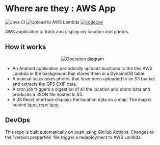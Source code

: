 # Where are they : AWS App
![Java CI](https://github.com/JFL110/where-are-they-aws-app/workflows/Java%20CI/badge.svg) ![Upload to AWS Lambda](https://github.com/JFL110/where-are-they-aws-app/workflows/Upload%20to%20AWS%20Lambda/badge.svg) [![codecov](https://codecov.io/gh/JFL110/where-are-they-aws-app/branch/master/graph/badge.svg)](https://codecov.io/gh/JFL110/where-are-they-aws-app)

AWS application to track and display my location and photos.

## How it works
<p align="center">
  <img src="https://s3.eu-west-2.amazonaws.com/jamesleach.dev/static/map-back-end-diagram.svg" alt="Operation diagram"/>
</p>

- An Android application periodically uploads loactions to the this AWS Lambda in the background that stores them in a DynamoDB table. 
- A manual tasks takes photos that have been uploaded to an S3 bucket and extracts the GPS EXIF data.
- A cron job triggers a digestion of all the location and photo data and produces a JSON file hosted in S3.
- A JS React interface displays the location data on a map. The map is hosted [here](https://jfl110.github.io/where-are-they/), repo [here](https://github.com/JFL110/where-are-they/)


## DevOps
This repo is built automatically on push using GitHub Actions. Changes to the 'version.properties' file trigger a redeployment to AWS Lambda. 
